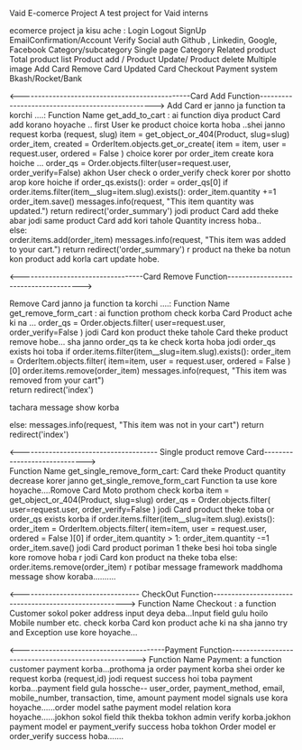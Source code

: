 Vaid E-comerce Project
A test project for Vaid interns


ecomerce project ja kisu ache :
Login
Logout
SignUp
EmailConfirmation/Account Verify
Social auth
  Github , Linkedin, Google, Facebook
Category/subcategory
Single page
Category Related product
Total product list
Product add / Product Update/ Product delete
Multiple image
Add Card
Remove Card
Updated Card
Checkout
Payment system 
  Bkash/Rocket/Bank

<-----------------------------------------------Card Add Function------------------------------------------------->
Add Card er janno ja function ta korchi ....:
Function Name get_add_to_cart : ai function diya product Card add korano hoyache ..
first User ke product choice korta hoba ..shei janno request korba (request, slug)
item = get_object_or_404(Product, slug=slug)
    order_item, created = OrderItem.objects.get_or_create(
        item = item,
        user = request.user,
        ordered = False
        )
choice korer por order_item create kora hoiche ...
order_qs = Order.objects.filter(user=request.user, order_verify=False)
akhon User check o order_verify check korer por shotto arop kore hoiche
if order_qs.exists():
        order = order_qs[0]
        if order.items.filter(item__slug=item.slug).exists():
            order_item.quantity +=1
            order_item.save()
            messages.info(request, "This item quantity was updated.")
            return redirect('order_summary')
 jodi product Card add theke abar jodi same product Card add kori tahole Quantity incress hoba..           
else:            
      order.items.add(order_item)
      messages.info(request, "This item was added to your cart.")
      return redirect('order_summary') 
r product na theke ba notun kon product add korla cart update hobe.


<----------------------------------Card Remove Function-------------------------------------->

Remove Card janno ja function ta korchi ....:
Function Name get_remove_form_cart : ai function prothom check korba Card Product ache ki na ...
order_qs = Order.objects.filter(
        user=request.user,
        order_verify=False
    )
jodi Card kon product theke tahole Card theke product remove hobe...
sha janno order_qs ta ke check korta hoba 
jodi order_qs exists hoi toba
if order.items.filter(item__slug=item.slug).exists():
            order_item = OrderItem.objects.filter(
                item=item,
                user = request.user,
                ordered = False
            )[0]
            order.items.remove(order_item)
            messages.info(request, "This item was removed from your cart")  
            return redirect('index')

  tachara message show korba 
    
  else:
       messages.info(request, "This item was not in your cart")
       return redirect('index')
       
       
<--------------------------------------  Single product remove Card----------------------------->     
Function Name get_single_remove_form_cart: Card theke Product quantity decrease korer janno get_single_remove_form_cart
Function ta use kore hoyache....Romove Card Moto prothom check korba 
item = get_object_or_404(Product, slug=slug)
    order_qs = Order.objects.filter(
        user=request.user,
        order_verify=False
    )
jodi Card product theke toba or order_qs exists korba 
if order.items.filter(item__slug=item.slug).exists():
            order_item = OrderItem.objects.filter(
                item=item,
                user = request.user,
                ordered = False
            )[0]
            if order_item.quantity > 1:
                order_item.quantity -=1
                order_item.save()
jodi Card product poriman 1 theke besi hoi toba single kore romove hoba 
r jodi Card kon product na theke toba 
else:
   order.items.remove(order_item)
r potibar message framework maddhoma message show koraba..........


<--------------------------------- CheckOut Function------------------------------------------------------>
Function Name Checkout : a function Customer sokol poker address input deya deba...Input field gulu hoilo Mobile number etc.
check korba Card kon product ache ki na sha janno try and Exception use kore hoyache...


<----------------------------------------Payment Function---------------------------------------------------->
Function Name Payment: a function customer payment korba...prothoma ja order payment korba shei order ke request korba
(request,id) jodi request success hoi toba payment korba...payment field gula hossche--
user_order,
payment_method,
email,
mobile_number,
transaction,
time,
amount
payment model signals use kora hoyache......order model sathe payment model relation kora hoyache......jokhon sokol field thik thekba tokhon admin verify korba.jokhon payment model er payment_verify success hoba tokhon Order model er order_verify success hoba.......

